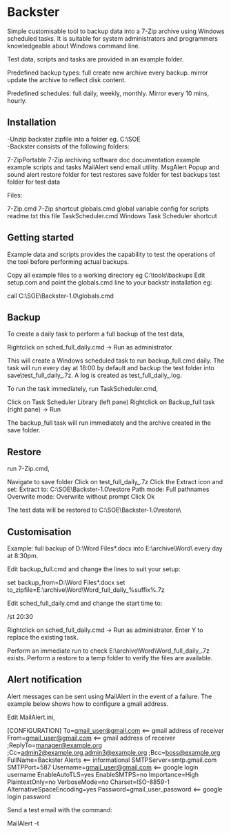 # Backster
Simple customisable tool to backup data into a 7-Zip archive using Windows scheduled tasks.
It is suitable for system administrators and programmers knowledgeable about Windows command line.

Test data, scripts and tasks are provided in an example folder.

Predefined backup types:
  full    create new archive every backup.
  mirror  update the archive to reflect disk content.

Predefined schedules:
  full daily, weekly, monthly.
  Mirror every 10 mins, hourly.

Installation
------------
-Unzip backster zipfile into a folder eg. C:\SOE\
-Backster consists of the following folders:

7-ZipPortable     7-Zip archiving software
doc               documentation
example           example scripts and tasks
MailAlert         send email utility.
MsgAlert          Popup and sound alert
restore           folder for test restores
save              folder for test backups
test              folder for test data

Files:

7-Zip.cmd          7-Zip shortcut
globals.cmd        global variable config for scripts
readme.txt         this file
TaskScheduler.cmd  Windows Task Scheduler shortcut

Getting started
---------------
Example data and scripts provides the capability to test 
the operations of the tool before performing actual backups.

Copy all example files to a working directory eg C:\tools\backups
Edit setup.com and point the globals.cmd line to your backstr installation eg:

call C:\SOE\Backster-1.0\globals.cmd

Backup
------
To create a daily task to perform a full backup of the test data,

Rightclick on sched_full_daily.cmd -> Run as administrator.

This will create a Windows scheduled task to run backup_full.cmd daily.
The task will run every day at 18:00 by default and backup the
test folder into save\test_full_daily_<weekday>.7z.
A log is created as test_full_daily_<weekday>.log.

To run the task immediately, run TaskScheduler.cmd,

Click on Task Scheduler Library (left pane)
Rightclick on Backup_full task (right pane) -> Run

The backup_full task will run immediately and the archive created in the save folder.

Restore
-------
run 7-Zip.cmd,

Navigate to save folder
Click on test_full_daily_<weekday>.7z
Click the Extract icon and set:
  Extract to: C:\SOE\Backster-1.0\restore
  Path mode: Full pathnames
  Overwrite mode: Overwrite without prompt
Click Ok

The test data will be restored to C:\SOE\Backster-1.0\restore\

Customisation
-------------
Example: full backup of D:\Word Files\*.docx into E:\archive\Word\ every day at 8:30pm.

Edit backup_full.cmd and change the lines to suit your setup:

set backup_from=D:\Word Files\*.docx
set to_zipfile=E:\archive\Word\Word_full_daily_%suffix%.7z

Edit sched_full_daily.cmd and change the start time to:

/st 20:30

Rightclick on sched_full_daily.cmd -> Run as administrator.
Enter Y to replace the existing task.

Perform an immediate run to check E:\archive\Word\Word_full_daily_<weekday>.7z exists.
Perform a restore to a temp folder to verify the files are available.

Alert notification
------------------
Alert messages can be sent using MailAlert in the event of a failure. The example below shows how to
configure a gmail address.

Edit MailAlert.ini,

[CONFIGURATION]
To=gmail_user@gmail.com        <== gmail address of receiver
From=gmail_user@gmail.com      <== gmail address of receiver
;ReplyTo=manager@example.org
;Cc=admin2@example.org,admin3@example.org
;Bcc=boss@example.org
FullName=Backster Alerts       <== informational
SMTPServer=smtp.gmail.com
SMTPPort=587
Username=gmail_user@gmail.com  <== google login username
EnableAutoTLS=yes
EnableSMTPS=no
Importance=High
PlaintextOnly=no
VerboseMode=no
Charset=ISO-8859-1
AlternativeSpaceEncoding=yes
Password=gmail_user_password   <== google login password

Send a test email with the command:

MailAlert -t


